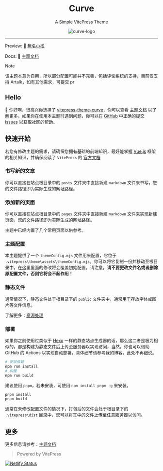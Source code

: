 <h1 align="center"> Curve </h1>
<p align="center">A Simple VitePress Theme</p>
<p align="center">
  <img src="https://github.com/imsyy/vitepress-theme-curve/assets/42232682/bed62689-cfd8-4d98-b946-24555d4ce1fb" alt="curve-logo" />
</p>

---

Preview: 👻 [無名小栈](https://dalechu.cn/)

Docs: 📖 [主题文档](https://dalechu.cn/pages/categories/%E4%B8%BB%E9%A2%98%E6%96%87%E6%A1%A3)

> [!NOTE]
> 该主题本意为自用，所以部分配置可能并不完善，包括评论系统的支持，目前仅支持 Artalk，如有其他需求，可提交 pr

## Hello

🎉 你好啊，很高兴你选择了 [vitepress-theme-curve](https://github.com/imsyy/vitepress-theme-curve)，你可以查看 [主题文档](https://dalechu.cn/pages/categories/%E4%B8%BB%E9%A2%98%E6%96%87%E6%A1%A3) 以了解更多，如果你在使用本主题时遇到问题，你可以在 [GitHub](https://github.com/imsyy/vitepress-theme-curve) 中正确的提交 [issues](https://github.com/imsyy/vitepress-theme-curve/issues) 以获取社区的帮助。

## 快速开始

若您有修改主题的需求，请确保您拥有基础的前端知识，最好能掌握 [Vue.js](https://vuejs.org/) 框架的相关知识，并确保阅读了 `VitePress` 的 [官方文档](https://vitepress.dev/zh/guide/what-is-vitepress)

### 书写新的文章

你可以直接在站点根目录中的 `posts` 文件夹中直接新建 `markdown` 文件来书写，您的文件路径即为实际生成的网址路径。

### 添加新的页面

你可以直接在站点根目录中的 `pages` 文件夹中直接新建 `markdown` 文件来实现新建页面，您的文件路径即为实际生成的网址路径。

主题中已经内置了几个常用页面以供参考。

### 主题配置

本主题提供了一个 `themeConfig.mjs` 文件用来配置，它位于 `.vitepress\theme\assets\themeConfig.mjs`，你可以将它复制一份并移动至根目录中，在这里里面的修改将会覆盖初始配置，请注意，**请不要更改文件名或者删除原配置文件，否则它将会不起作用！**

### 静态文件

通常情况下，静态文件处于根目录下的 `public` 文件夹中，通常用于存放字体或图片等文件信息。

了解更多：[资源处理](https://vitepress.dev/zh/guide/asset-handling#asset-handling)

### 部署

如果你之前使用过类似于 [Hexo](https://hexo.io/zh-cn/) 一样的静态站点生成器的话，那么这二者是极为相似的，都是构建为静态文件后上传至服务器以实现访问，当然，你也可以借助 GitHub 的 Actions 以实现自动部署，具体细节请参考我的博客，此处不再细说。

```bash
# 安装依赖
npm run install
# 构建
npm run build
```

建议使用 `pnpm`，若未安装，可使用 `npm install pnpm -g` 来安装。

```bash
pnpm install
pnpm build
```

通常在未修改配置文件的情况下，打包后的文件会处于根目录下的 `.vitepress\dist` 目录中，您可以将其中的文件上传至任意服务器以访问。

## 更多

更多信息请参考：[主题文档](https://dalechu.cn/pages/categories/%E4%B8%BB%E9%A2%98%E6%96%87%E6%A1%A3)

> Powered by VitePress

[![Netlify Status](https://api.netlify.com/api/v1/badges/31ebe949-6ce7-46b7-a5fb-a73da20412d6/deploy-status)](https://app.netlify.com/sites/imsyy-blog/deploys)
